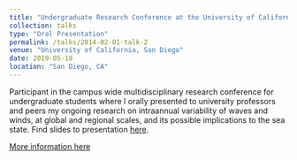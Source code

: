 ```yaml
---
title: "Undergraduate Research Conference at the University of California, San Diego"
collection: talks
type: "Oral Presentation"
permalink: /talks/2014-02-01-talk-2
venue: "University of California, San Diego"
date: 2019-05-18
location: "San Diego, CA"
---
```


Participant in the campus wide multidisciplinary research conference for undergraduate students where I orally presented to university professors and peers my ongoing research on intraannual variability of waves and winds, at global and regional scales, and its possible implications to the sea state. Find slides to presentation [here](http://lcolosi.github.io/files/undergraduate_research_conference_presentation.pdf). 

[More information here](https://aep.ucsd.edu/conferences/urc/index.html)

